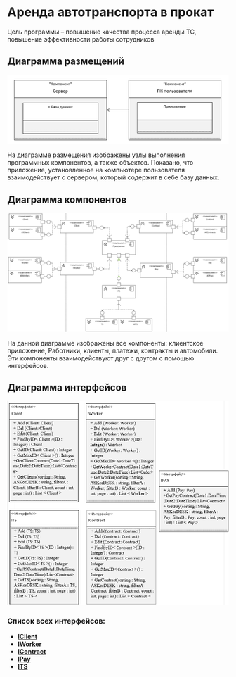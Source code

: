 # Аренда автотранспорта в прокат

Цель программы – повышение качества процесса аренды ТС, повышение эффективности работы сотрудников
## Диаграмма размещений 

![](https://github.com/Veselyaskin99/README/blob/main/1f.png)

На диаграмме размещения изображены узлы выполнения программных компонентов, а также объектов. Показано, что приложение, установленное на компьютере пользователя взаимодействует с сервером, который содержит в себе базу данных.

## Диаграмма компонентов

![](https://github.com/Veselyaskin99/README/blob/main/1.png)

На данной диаграмме изображены все компоненты: клиентское приложение, Работники, клиенты, платежи, контракты и автомобили. Эти компоненты взаимодействуют друг с другом с помощью интерфейсов. 

## Диаграмма интерфейсов

![](https://github.com/Veselyaskin99/README/blob/main/7lr.png)

### Список всех интерфейсов:


- **[IClient](https://github.com/Veselyaskin99/README/blob/main/IClient.md)**<br>
- **[IWorker](https://github.com/Veselyaskin99/README/blob/main/IWorker.md)**<br>
- **[IContract](https://github.com/Veselyaskin99/README/blob/main/IContract.md)**<br>
- **[IPay](https://github.com/Veselyaskin99/README/blob/main/IPay.md)**<br>
- **[ITS](https://github.com/Veselyaskin99/README/blob/main/ITS.md)**
